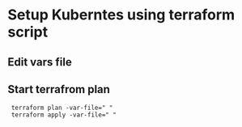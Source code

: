 # Setup Kuberntes using terraform script
## Edit vars file






## Start terrafrom plan

``` terraform plan -var-file=" "```<br>
``` terraform apply -var-file=" "```

